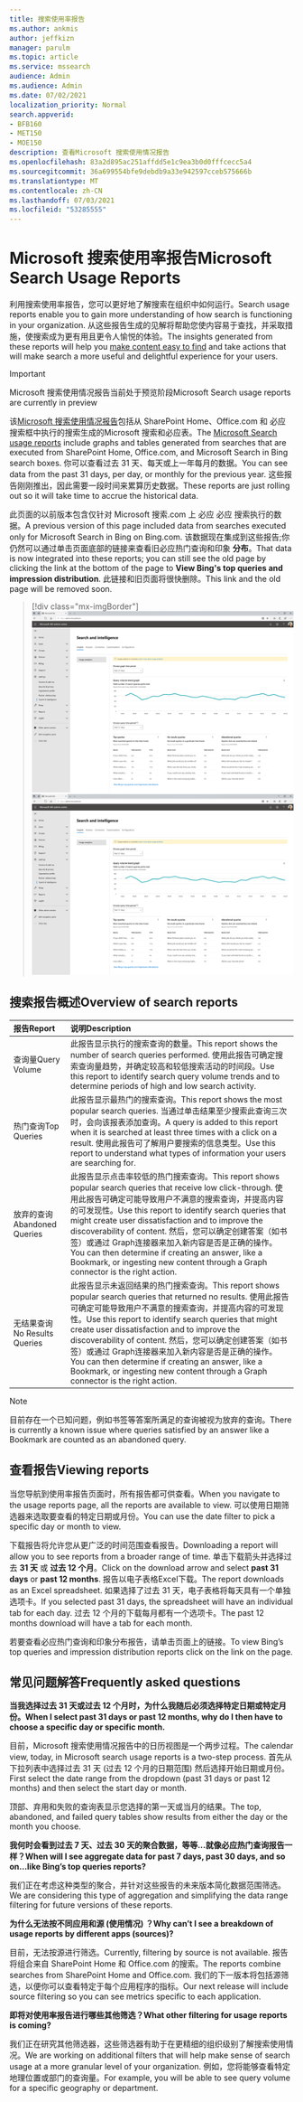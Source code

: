 ```yaml
---
title: 搜索使用率报告
ms.author: ankmis
author: jeffkizn
manager: parulm
ms.topic: article
ms.service: mssearch
audience: Admin
ms.audience: Admin
ms.date: 07/02/2021
localization_priority: Normal
search.appverid:
- BFB160
- MET150
- MOE150
description: 查看Microsoft 搜索使用情况报告
ms.openlocfilehash: 83a2d895ac251affdd5e1c9ea3b0d0fffcecc5a4
ms.sourcegitcommit: 36a699554bfe9debdb9a33e942597cceb575666b
ms.translationtype: MT
ms.contentlocale: zh-CN
ms.lasthandoff: 07/03/2021
ms.locfileid: "53285555"
---
```

# <a name="microsoft-search-usage-reports"></a><span data-ttu-id="b0ec1-103">Microsoft 搜索使用率报告</span><span class="sxs-lookup"><span data-stu-id="b0ec1-103">Microsoft Search Usage Reports</span></span>

<span data-ttu-id="b0ec1-104">利用搜索使用率报告，您可以更好地了解搜索在组织中如何运行。</span><span class="sxs-lookup"><span data-stu-id="b0ec1-104">Search usage reports enable you to gain more understanding of how search is functioning in your organization.</span></span> <span data-ttu-id="b0ec1-105">从这些报告生成的见解将帮助您使内容易于查找，[](./make-content-easy-to-find.md)并采取措施，使搜索成为更有用且更令人愉悦的体验。</span><span class="sxs-lookup"><span data-stu-id="b0ec1-105">The insights generated from these reports will help you [make content easy to find](./make-content-easy-to-find.md) and take actions that will make search a more useful and delightful experience for your users.</span></span>

> [!IMPORTANT]
> <span data-ttu-id="b0ec1-106">Microsoft 搜索使用情况报告当前处于预览阶段</span><span class="sxs-lookup"><span data-stu-id="b0ec1-106">Microsoft Search usage reports are currently in preview</span></span>

<span data-ttu-id="b0ec1-107">该[Microsoft 搜索使用情况报告](https://admin.microsoft.com/Adminportal/Home?#/MicrosoftSearch/insights)包括从 SharePoint Home、Office.com 和 必应 搜索框中执行的搜索生成的Microsoft 搜索和必应表。</span><span class="sxs-lookup"><span data-stu-id="b0ec1-107">The [Microsoft Search usage reports](https://admin.microsoft.com/Adminportal/Home?#/MicrosoftSearch/insights) include graphs and tables generated from searches that are executed from SharePoint Home, Office.com, and Microsoft Search in Bing search boxes.</span></span> <span data-ttu-id="b0ec1-108">你可以查看过去 31 天、每天或上一年每月的数据。</span><span class="sxs-lookup"><span data-stu-id="b0ec1-108">You can see data from the past 31 days, per day, or monthly for the previous year.</span></span> <span data-ttu-id="b0ec1-109">这些报告刚刚推出，因此需要一段时间来累算历史数据。</span><span class="sxs-lookup"><span data-stu-id="b0ec1-109">These reports are just rolling out so it will take time to accrue the historical data.</span></span>

<span data-ttu-id="b0ec1-110">此页面的以前版本包含仅针对 Microsoft 搜索.com 上 必应 必应 搜索执行的数据。</span><span class="sxs-lookup"><span data-stu-id="b0ec1-110">A previous version of this page included data from searches executed only for Microsoft Search in Bing on Bing.com.</span></span> <span data-ttu-id="b0ec1-111">该数据现在集成到这些报告;你仍然可以通过单击页面底部的链接来查看旧必应热门查询和印象 **分布**。</span><span class="sxs-lookup"><span data-stu-id="b0ec1-111">That data is now integrated into these reports; you can still see the old page by clicking the link at the bottom of the page to **View Bing's top queries and impression distribution**.</span></span> <span data-ttu-id="b0ec1-112">此链接和旧页面将很快删除。</span><span class="sxs-lookup"><span data-stu-id="b0ec1-112">This link and the old page will be removed soon.</span></span>

> [!div class="mx-imgBorder"]
> <span data-ttu-id="b0ec1-113">![搜索使用率报告仪表板](media/usage-reports/usage_reports_v2.png)</span><span class="sxs-lookup"><span data-stu-id="b0ec1-113">![Search usage reports dashboard](media/usage-reports/usage_reports_v2.png)</span></span>

## <a name="overview-of-search-reports"></a><span data-ttu-id="b0ec1-114">搜索报告概述</span><span class="sxs-lookup"><span data-stu-id="b0ec1-114">Overview of search reports</span></span>

| <span data-ttu-id="b0ec1-115">报告</span><span class="sxs-lookup"><span data-stu-id="b0ec1-115">Report</span></span> | <span data-ttu-id="b0ec1-116">说明</span><span class="sxs-lookup"><span data-stu-id="b0ec1-116">Description</span></span> |
|:-----|:-----|
|<span data-ttu-id="b0ec1-117">查询量</span><span class="sxs-lookup"><span data-stu-id="b0ec1-117">Query Volume</span></span>|<span data-ttu-id="b0ec1-118">此报告显示执行的搜索查询的数量。</span><span class="sxs-lookup"><span data-stu-id="b0ec1-118">This report shows the number of search queries performed.</span></span> <span data-ttu-id="b0ec1-119">使用此报告可确定搜索查询量趋势，并确定较高和较低搜索活动的时间段。</span><span class="sxs-lookup"><span data-stu-id="b0ec1-119">Use this report to identify search query volume trends and to determine periods of high and low search activity.</span></span>|
|<span data-ttu-id="b0ec1-120">热门查询</span><span class="sxs-lookup"><span data-stu-id="b0ec1-120">Top Queries</span></span>|<span data-ttu-id="b0ec1-121">此报告显示最热门的搜索查询。</span><span class="sxs-lookup"><span data-stu-id="b0ec1-121">This report shows the most popular search queries.</span></span> <span data-ttu-id="b0ec1-122">当通过单击结果至少搜索此查询三次时，会向该报表添加查询。</span><span class="sxs-lookup"><span data-stu-id="b0ec1-122">A query is added to this report when it is searched at least three times with a click on a result.</span></span> <span data-ttu-id="b0ec1-123">使用此报告可了解用户要搜索的信息类型。</span><span class="sxs-lookup"><span data-stu-id="b0ec1-123">Use this report to understand what types of information your users are searching for.</span></span>|
|<span data-ttu-id="b0ec1-124">放弃的查询</span><span class="sxs-lookup"><span data-stu-id="b0ec1-124">Abandoned Queries</span></span>|<span data-ttu-id="b0ec1-125">此报告显示点击率较低的热门搜索查询。</span><span class="sxs-lookup"><span data-stu-id="b0ec1-125">This report shows popular search queries that receive low click-through.</span></span> <span data-ttu-id="b0ec1-126">使用此报告可确定可能导致用户不满意的搜索查询，并提高内容的可发现性。</span><span class="sxs-lookup"><span data-stu-id="b0ec1-126">Use this report to identify search queries that might create user dissatisfaction and to improve the discoverability of content.</span></span> <span data-ttu-id="b0ec1-127">然后，您可以确定创建答案（如书签）或通过 Graph连接器来加入新内容是否是正确的操作。</span><span class="sxs-lookup"><span data-stu-id="b0ec1-127">You can then determine if creating an answer, like a Bookmark, or ingesting new content through a Graph connector is the right action.</span></span>|
|<span data-ttu-id="b0ec1-128">无结果查询</span><span class="sxs-lookup"><span data-stu-id="b0ec1-128">No Results Queries</span></span>|<span data-ttu-id="b0ec1-129">此报告显示未返回结果的热门搜索查询。</span><span class="sxs-lookup"><span data-stu-id="b0ec1-129">This report shows popular search queries that returned no results.</span></span> <span data-ttu-id="b0ec1-130">使用此报告可确定可能导致用户不满意的搜索查询，并提高内容的可发现性。</span><span class="sxs-lookup"><span data-stu-id="b0ec1-130">Use this report to identify search queries that might create user dissatisfaction and to improve the discoverability of content.</span></span> <span data-ttu-id="b0ec1-131">然后，您可以确定创建答案（如书签）或通过 Graph连接器来加入新内容是否是正确的操作。</span><span class="sxs-lookup"><span data-stu-id="b0ec1-131">You can then determine if creating an answer, like a Bookmark, or ingesting new content through a Graph connector is the right action.</span></span>|

>[!NOTE]
><span data-ttu-id="b0ec1-132">目前存在一个已知问题，例如书签等答案所满足的查询被视为放弃的查询。</span><span class="sxs-lookup"><span data-stu-id="b0ec1-132">There is currently a known issue where queries satisfied by an answer like a Bookmark are counted as an abandoned query.</span></span>

## <a name="viewing-reports"></a><span data-ttu-id="b0ec1-133">查看报告</span><span class="sxs-lookup"><span data-stu-id="b0ec1-133">Viewing reports</span></span>

<span data-ttu-id="b0ec1-134">当您导航到使用率报告页面时，所有报告都可供查看。</span><span class="sxs-lookup"><span data-stu-id="b0ec1-134">When you navigate to the usage reports page, all the reports are available to view.</span></span> <span data-ttu-id="b0ec1-135">可以使用日期筛选器来选取要查看的特定日期或月份。</span><span class="sxs-lookup"><span data-stu-id="b0ec1-135">You can use the date filter to pick a specific day or month to view.</span></span>

<span data-ttu-id="b0ec1-136">下载报告将允许您从更广泛的时间范围查看报告。</span><span class="sxs-lookup"><span data-stu-id="b0ec1-136">Downloading a report will allow you to see reports from a broader range of time.</span></span> <span data-ttu-id="b0ec1-137">单击下载箭头并选择过去 **31 天** 或 **过去 12 个月**。</span><span class="sxs-lookup"><span data-stu-id="b0ec1-137">Click on the download arrow and select **past 31 days** or **past 12 months**.</span></span> <span data-ttu-id="b0ec1-138">报告以电子表格Excel下载。</span><span class="sxs-lookup"><span data-stu-id="b0ec1-138">The report downloads as an Excel spreadsheet.</span></span> <span data-ttu-id="b0ec1-139">如果选择了过去 31 天，电子表格将每天具有一个单独选项卡。</span><span class="sxs-lookup"><span data-stu-id="b0ec1-139">If you selected past 31 days, the spreadsheet will have an individual tab for each day.</span></span> <span data-ttu-id="b0ec1-140">过去 12 个月的下载每月都有一个选项卡。</span><span class="sxs-lookup"><span data-stu-id="b0ec1-140">The past 12 months download will have a tab for each month.</span></span>

<span data-ttu-id="b0ec1-141">若要查看必应热门查询和印象分布报告，请单击页面上的链接。</span><span class="sxs-lookup"><span data-stu-id="b0ec1-141">To view Bing’s top queries and impression distribution reports click on the link on the page.</span></span>

## <a name="frequently-asked-questions"></a><span data-ttu-id="b0ec1-142">常见问题解答</span><span class="sxs-lookup"><span data-stu-id="b0ec1-142">Frequently asked questions</span></span>

<span data-ttu-id="b0ec1-143">**当我选择过去 31 天或过去 12 个月时，为什么我随后必须选择特定日期或特定月份。**</span><span class="sxs-lookup"><span data-stu-id="b0ec1-143">**When I select past 31 days or past 12 months, why do I then have to choose a specific day or specific month.**</span></span>

<span data-ttu-id="b0ec1-144">目前，Microsoft 搜索使用情况报告中的日历视图是一个两步过程。</span><span class="sxs-lookup"><span data-stu-id="b0ec1-144">The calendar view, today, in Microsoft search usage reports is a two-step process.</span></span> <span data-ttu-id="b0ec1-145">首先从下拉列表中选择过去 31 天 (过去 12 个月的日期范围) 然后选择开始日期或月份。</span><span class="sxs-lookup"><span data-stu-id="b0ec1-145">First select the date range from the dropdown (past 31 days or past 12 months) and then select the start day or month.</span></span>

<span data-ttu-id="b0ec1-146">顶部、弃用和失败的查询表显示您选择的第一天或当月的结果。</span><span class="sxs-lookup"><span data-stu-id="b0ec1-146">The top, abandoned, and failed query tables show results from either the day or the month you choose.</span></span>

<span data-ttu-id="b0ec1-147">**我何时会看到过去 7 天、过去 30 天的聚合数据，等等...就像必应热门查询报告一样？**</span><span class="sxs-lookup"><span data-stu-id="b0ec1-147">**When will I see aggregate data for past 7 days, past 30 days, and so on...like Bing’s top queries reports?**</span></span>

<span data-ttu-id="b0ec1-148">我们正在考虑这种类型的聚合，并针对这些报告的未来版本简化数据范围筛选。</span><span class="sxs-lookup"><span data-stu-id="b0ec1-148">We are considering this type of aggregation and simplifying the data range filtering for future versions of these reports.</span></span>

<span data-ttu-id="b0ec1-149">**为什么无法按不同应用和源 (使用情况) ？**</span><span class="sxs-lookup"><span data-stu-id="b0ec1-149">**Why can’t I see a breakdown of usage reports by different apps (sources)?**</span></span>

<span data-ttu-id="b0ec1-150">目前，无法按源进行筛选。</span><span class="sxs-lookup"><span data-stu-id="b0ec1-150">Currently, filtering by source is not available.</span></span> <span data-ttu-id="b0ec1-151">报告将组合来自 SharePoint Home 和 Office.com 的搜索。</span><span class="sxs-lookup"><span data-stu-id="b0ec1-151">The reports combine searches from SharePoint Home and Office.com.</span></span> <span data-ttu-id="b0ec1-152">我们的下一版本将包括源筛选，以便你可以查看特定于每个应用程序的指标。</span><span class="sxs-lookup"><span data-stu-id="b0ec1-152">Our next release will include source filtering so you can see metrics specific to each application.</span></span>

<span data-ttu-id="b0ec1-153">**即将对使用率报告进行哪些其他筛选？**</span><span class="sxs-lookup"><span data-stu-id="b0ec1-153">**What other filtering for usage reports is coming?**</span></span>

<span data-ttu-id="b0ec1-154">我们正在研究其他筛选器，这些筛选器有助于在更精细的组织级别了解搜索使用情况。</span><span class="sxs-lookup"><span data-stu-id="b0ec1-154">We are working on additional filters that will help make sense of search usage at a more granular level of your organization.</span></span> <span data-ttu-id="b0ec1-155">例如，您将能够查看特定地理位置或部门的查询量。</span><span class="sxs-lookup"><span data-stu-id="b0ec1-155">For example, you will be able to see query volume for a specific geography or department.</span></span>
